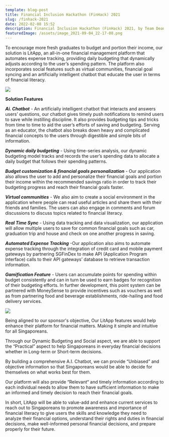 ```yaml
---
template: blog-post
title: Financial Inclusion Hackathon (FinHack) 2021
slug: /finhack-2021
date: 2022-02-08 15:52
description: Financial Inclusion Hackathon (FinHack) 2021, by Team Dean's Lit
featuredImage: /assets/image_2021-09-04_22-17-08.png
---
```

To encourage more fresh graduates to budget and portion their income, our solution is LitApp, an all-in-one financial management platform that automates expense tracking, providing daily budgeting that dynamically adjusts according to the user’s spending pattern. The platform also incorporates social features such as virtual communities, financial goal syncing and an artificially intelligent chatbot that educate the user in terms of financial literacy. 

![](/assets/lit.png)

**Solution Features**

***Ai. Chatbot*** - An artificially intelligent chatbot that interacts and answers users’ questions, our chatbot gives timely push notifications to remind users to save while instilling discipline. It also provides budgeting tips and tricks from time to time to aid the user’s efforts of saving and budgeting. Serving as an educator, the chatbot also breaks down heavy and complicated financial concepts to the users through digestible and simple bits of information.

***Dynamic daily budgeting*** - Using time-series analysis, our dynamic budgeting model tracks and records the user’s spending data to allocate a daily budget that follows their spending patterns.

***Budget customization & financial goals personalization*** - Our application also allows the user to add and personalize their financial goals and portion their income within the recommended savings ratio in order to track their budgeting progress and reach their financial goals faster.

***Virtual communities*** - We also aim to create a social environment in the application where people can read useful articles and share them with their friends and families. The users can also engage in comments and forum discussions to discuss topics related to financial literacy.

***Real Time Sync*** - Using data tracking and data visualization, our application will allow multiple users to save for common financial goals such as car, graduation trip and house and check on one another progress in saving.

***Automated Expense Tracking*** -Our application also aims to automate expense tracking through the integration of credit card and mobile payment gateways by partnering SGFinDex to make API (Application Program Interface) calls to their API gateways’ database to retrieve transaction information.

***Gamification Feature*** - Users can accumulate points for spending within budget consistently and can in turn be used to earn badges for recognition of their budgeting efforts. In further development, this point system can be partnered with MoneySense to provide incentives such as vouchers as well as from partnering food and beverage establishments, ride-hailing and food delivery services.

![](/assets/ujm.png)

Being aligned to our sponsor's objective, Our LitApp features would help enhance their platform for financial matters. Making it simple and intuitive for all Singaporeans.

Through our Dynamic Budgeting and Social aspect, we are able to support the “Practical” aspect to help Singaporeans in everyday financial decisions whether in Long-term or Short-term decisions.

By building a comprehensive A.I. Chatbot, we can provide “Unbiased” and objective information so that Singaporeans would be able to decide for themselves on what works best for them.

Our platform will also provide “Relevant“ and timely information according to each individual needs to allow them to have sufficient information to make an informed and timely decision to reach their financial goals.

In short, LitApp will be able to value-add and enhance current services to reach out to Singaporeans to promote awareness and importance of financial literacy to give users the skills and knowledge they need to analyze their financial options, understand their rights and duties in financial decisions, make well-informed personal financial decisions, and prepare properly for their future.